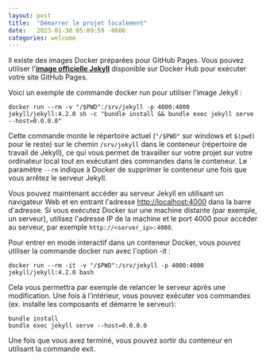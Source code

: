 ```yaml
---
layout: post
title:  "Démarrer le projet localement"
date:   2023-01-30 05:09:59 -0600
categories: welcome
---
```


Il existe des images Docker préparées pour GitHub Pages. Vous pouvez utiliser l'[**image officielle Jekyll**](https://github.com/envygeeks/jekyll-docker) disponible sur Docker Hub pour exécuter votre site GitHub Pages.

Voici un exemple de commande docker run pour utiliser l'image Jekyll :
```
docker run --rm -v "/$PWD":/srv/jekyll -p 4000:4000 jekyll/jekyll:4.2.0 sh -c "bundle install && bundle exec jekyll serve --host=0.0.0.0"
```

Cette commande monte le répertoire actuel (`"/$PWD"` sur windows et `$(pwd)` pour le reste) sur le chemin `/srv/jekyll` dans le conteneur (répertoire de travail de Jekyll), ce qui vous permet de travailler sur votre projet sur votre ordinateur local tout en exécutant des commandes dans le conteneur. Le paramètre `--rm` indique à Docker de supprimer le conteneur une fois que vous arrêtez le serveur Jekyll.

Vous pouvez maintenant accéder au serveur Jekyll en utilisant un navigateur Web et en entrant l'adresse [http://localhost:4000](http://localhost:4000) dans la barre d'adresse. Si vous exécutez Docker sur une machine distante (par exemple, un serveur), utilisez l'adresse IP de la machine et le port 4000 pour accéder au serveur, par exemple `http://<server_ip>:4000`.

Pour entrer en mode interactif dans un conteneur Docker, vous pouvez utiliser la commande docker run avec l'option -it :
```
docker run --rm -it -v "/$PWD":/srv/jekyll -p 4000:4000 jekyll/jekyll:4.2.0 bash
```

Cela vous permettra par exemple de relancer le serveur après une modification. Une fois à l'intérieur, vous pouvez exécuter vos commandes (ex. installe les composants et démarre le serveur):
```
bundle install
bundle exec jekyll serve --host=0.0.0.0
```

Une fois que vous avez terminé, vous pouvez sortir du conteneur en utilisant la commande exit.

